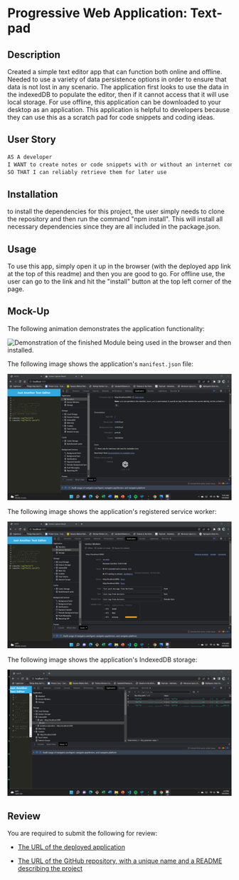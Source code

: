 # Progressive Web Application: Text-pad

## Description
Created a simple text editor app that can function both online and offline. Needed to use a variety of data persistence options in order to ensure that data is not lost in any scenario. The application first looks to use the data in the indexedDB to populate the editor, then if it cannot access that it will use local storage. For use offline, this application can be downloaded to your desktop as an application. This application is helpful to developers because they can use this as a scratch pad for code snippets and coding ideas. 

## User Story
```md
AS A developer
I WANT to create notes or code snippets with or without an internet connection
SO THAT I can reliably retrieve them for later use
```
 
## Installation
to install the dependencies for this project, the user simply needs to clone the repository and then run the command "npm install". This will install all necessary dependencies since they are all included in the package.json.

## Usage
To use this app, simply open it up in the browser (with the deployed app link at the top of this readme) and then you are good to go. For offline use, the user can go to the link and hit the "install" button at the top left corner of the page.

## Mock-Up

The following animation demonstrates the application functionality:

![Demonstration of the finished Module  being used in the browser and then installed.](./Assets/text-pad1.gif)

The following image shows the application's `manifest.json` file:

![Demonstration of the finished Module  with a manifest file in the browser.](./Assets/screenshot1.png)

The following image shows the application's registered service worker:

![Demonstration of the finished Module with a registered service worker in the browser.](./Assets/Screenshot%202.png)

The following image shows the application's IndexedDB storage:

![Demonstration of the finished Module  with a IndexedDB storage named 'jate' in the browser.](./Assets/Screenshot3.png)


## Review

You are required to submit the following for review:

* [The URL of the deployed application]()

* [The URL of the GitHub repository, with a unique name and a README describing the project](https://github.com/PROGRAMER122223/Text-pad.git)